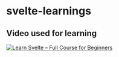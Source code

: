 # svelte-learnings

## Video used for learning
[![Learn Svelte – Full Course for Beginners](https://img.youtube.com/vi/UGBJHYpHPvA/0.jpg)](https://www.youtube.com/watch?v=UGBJHYpHPvA)

